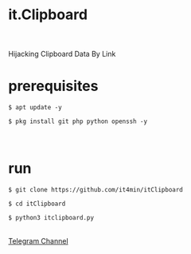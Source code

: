 <h1>it.Clipboard</h1>
<br />
<br />
Hijacking Clipboard Data By Link
<br />
<h1>prerequisites</h1>
<pre>
<code>$ apt update -y <br />
$ pkg install git php python openssh -y</code>
</pre>
<br />
<h1>run</h1>
<pre>
<code>$ git clone https://github.com/it4min/itClipboard <br />
$ cd itClipboard <br />
$ python3 itclipboard.py</code>
</pre> <br />
<a href="https://t.me/LinuxH">Telegram Channel</a>
